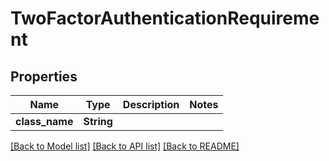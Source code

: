 # TwoFactorAuthenticationRequirement

## Properties

Name | Type | Description | Notes
------------ | ------------- | ------------- | -------------
**class_name** | **String** |  | 

[[Back to Model list]](../README.md#documentation-for-models) [[Back to API list]](../README.md#documentation-for-api-endpoints) [[Back to README]](../README.md)


